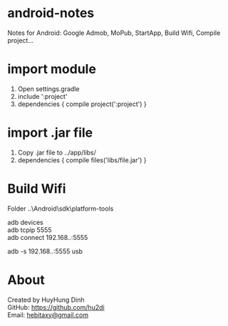 # android-notes
Notes for Android: Google Admob, MoPub, StartApp, Build Wifi, Compile project... 

# import module
1. Open settings.gradle
2. include ':project'
3. dependencies {
    compile project(':project')
   }
   
# import .jar file
1. Copy .jar file to ../app/libs/
2. dependencies {
    compile files('libs/file.jar')
   }
   
# Build Wifi
Folder ..\Android\sdk\platform-tools<br>

adb devices<br>
adb tcpip 5555<br>
adb connect 192.168.*.*:5555<br>

adb -s 192.168.*.*:5555 usb

# About
Created by HuyHung Dinh<br>
GitHub: https://github.com/hu2di<br>
Email: hebitaxy@gmail.com

